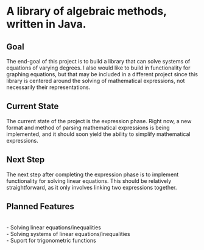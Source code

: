 <h1>A library of algebraic methods, written in Java.</h1>

<h2>Goal</h2>
The end-goal of this project is to build a library that can solve systems of equations of varying degrees. I also would like to build in functionality for graphing equations, but that may be included in a different project since this library is centered around the solving of mathematical expressions, not necessarily their representations.

<h2>Current State</h2>
The current state of the project is the expression phase. Right now, a new format and method of parsing mathematical expressions is being implemented, and it should soon yield the ability to simplify mathematical expressions.

<h2>Next Step</h2>
The next step after completing the expression phase is to implement functionality for solving linear equations. This should be relatively straightforward, as it only involves linking two expressions together.

<h2>Planned Features</h2>
<br>- Solving linear equations/inequalities
<br>- Solving systems of linear equations/inequalities
<br>- Suport for trigonometric functions
